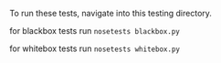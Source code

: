 To run these tests, navigate into this testing directory.

for blackbox tests run `nosetests blackbox.py`

for whitebox tests run `nosetests whitebox.py`
